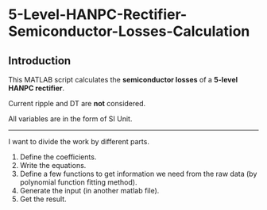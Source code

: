  # 5-Level-HANPC-Rectifier-Semiconductor-Losses-Calculation
## Introduction
This MATLAB script calculates the **semiconductor losses** of a **5-level HANPC rectifier**.

Current ripple and DT are **not** considered.

All variables are in the form of SI Unit.

---

I want to divide the work by different parts. 
1. Define the coefficients.
2. Write the equations.
3. Define a few functions to get information we need from the raw data (by polynomial function fitting method).
4. Generate the input (in another matlab file).
5. Get the result.